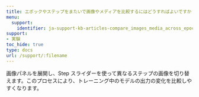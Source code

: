 ```yaml
---
title: エポックやステップをまたいで画像やメディアを比較するにはどうすればよいですか？
menu:
  support:
    identifier: ja-support-kb-articles-compare_images_media_across_epochs_steps
support:
- 実験
toc_hide: true
type: docs
url: /support/:filename
---
```


画像パネルを展開し、Step スライダーを使って異なるステップの画像を切り替えます。このプロセスにより、トレーニング中のモデルの出力の変化を比較しやすくなります。